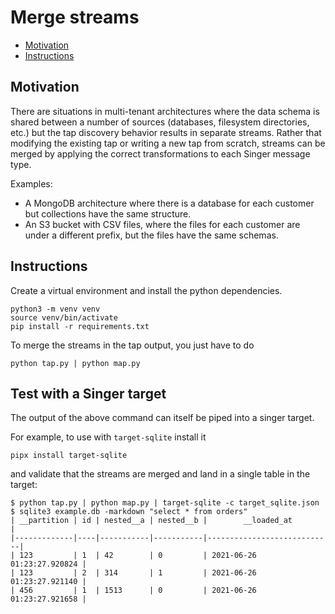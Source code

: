 # Merge streams

- [Motivation](#Motivation)
- [Instructions](#Instructions)

## Motivation

There are situations in multi-tenant architectures where the data schema is shared between a number of sources (databases, filesystem directories, etc.)
but the tap discovery behavior results in separate streams. Rather that modifying the existing tap or writing a new tap from scratch, streams can be merged by applying the
correct transformations to each Singer message type.

Examples:

- A MongoDB architecture where there is a database for each customer but collections have the same structure.
- An S3 bucket with CSV files, where the files for each customer are under a different prefix, but the files have the same schemas.

## Instructions

Create a virtual environment and install the python dependencies.

```shell
python3 -m venv venv
source venv/bin/activate
pip install -r requirements.txt
```

To merge the streams in the tap output, you just have to do

```shell
python tap.py | python map.py
```

## Test with a Singer target

The output of the above command can itself be piped into a singer target.

For example, to use with `target-sqlite` install it

```shell
pipx install target-sqlite
```

and validate that the streams are merged and land in a single table in the target:

```shell
$ python tap.py | python map.py | target-sqlite -c target_sqlite.json
$ sqlite3 example.db -markdown "select * from orders"
| __partition | id | nested__a | nested__b |        __loaded_at         |
|-------------|----|-----------|-----------|----------------------------|
| 123         | 1  | 42        | 0         | 2021-06-26 01:23:27.920824 |
| 123         | 2  | 314       | 1         | 2021-06-26 01:23:27.921140 |
| 456         | 1  | 1513      | 0         | 2021-06-26 01:23:27.921658 |
```
